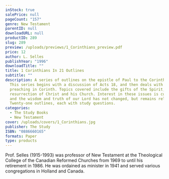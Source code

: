 ```yaml
---
inStock: true
salePrice: null
pageCount: "157"
genre: New Testament
parentID: null
downloadURL: null
productID: 289
slug: 289
preview: /uploads/previews/1_Corinthians_preview.pdf
price: 12
author: L. Selles
publishYear: "1996"
downloadTitle: ""
title: 1 Corinthians In 21 Outlines
subtitle: ""
description: A series of outlines on the epistle of Paul to the Corinthians.
  This series begins with a discussion of Acts 18, and then deals with Paul’s
  preaching in Corinth. Topics covered include the gifts of the Spirit, the
  resurrection of Christ and his Church. Interest in these issues is current,
  and the wisdom and truth of our Lord has not changed, but remains relevant.
  Twenty-one outlines, each with study questions.
categories:
  - The Study Books
  - New Testament
cover: /uploads/covers/1_Corinthians.jpg
publisher: The Study
ISBN: "0886660165"
formats: Paper
type: products
---
```

Prof. Selles (1915-1993) was professor of New Testament at the Theological College of the Canadian Reformed Churches from 1969 to until his retirement in 1986. He was ordained as minister in 1941 and served various congregations in Holland and Canada.